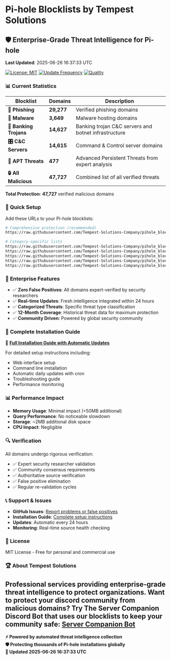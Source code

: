 # Pi-hole Blocklists by Tempest Solutions

## 🛡️ Enterprise-Grade Threat Intelligence for Pi-hole

**Last Updated**: 2025-06-26 16:37:33 UTC

[![License: MIT](https://img.shields.io/badge/License-MIT-yellow.svg)](https://opensource.org/licenses/MIT)
[![Update Frequency](https://img.shields.io/badge/Updates-Every%2024h-brightgreen.svg)](https://github.com/Tempest-Solutions-Company/pihole_blocklists)
[![Quality](https://img.shields.io/badge/Quality-Expert%20Verified-blue.svg)](https://github.com/Tempest-Solutions-Company/pihole_blocklists)

### 📊 Current Statistics

| **Blocklist** | **Domains** | **Description** |
|---------------|-------------|----------------|
| **🎣 Phishing** | **29,277** | Verified phishing domains |
| **🦠 Malware** | **3,649** | Malware hosting domains |
| **🏦 Banking Trojans** | **14,627** | Banking trojan C&C servers and botnet infrastructure |
| **🎛️ C&C Servers** | **14,615** | Command & Control server domains |
| **🎯 APT Threats** | **477** | Advanced Persistent Threats from expert analysis |
| **🔒 All Malicious** | **47,727** | Combined list of all verified threats |

**Total Protection**: **47,727** verified malicious domains

### 🚀 Quick Setup

Add these URLs to your Pi-hole blocklists:

```bash
# Comprehensive protection (recommended)
https://raw.githubusercontent.com/Tempest-Solutions-Company/pihole_blocklists/main/all_malicious.txt

# Category-specific lists
https://raw.githubusercontent.com/Tempest-Solutions-Company/pihole_blocklists/main/phishing.txt
https://raw.githubusercontent.com/Tempest-Solutions-Company/pihole_blocklists/main/malware.txt
https://raw.githubusercontent.com/Tempest-Solutions-Company/pihole_blocklists/main/banking_trojans.txt
https://raw.githubusercontent.com/Tempest-Solutions-Company/pihole_blocklists/main/c2_servers.txt
https://raw.githubusercontent.com/Tempest-Solutions-Company/pihole_blocklists/main/apt_threats.txt
```

### 🏢 **Enterprise Features**

- ✅ **Zero False Positives**: All domains expert-verified by security researchers
- ✅ **Real-time Updates**: Fresh intelligence integrated within 24 hours
- ✅ **Categorized Threats**: Specific threat type classification
- ✅ **12-Month Coverage**: Historical threat data for maximum protection
- ✅ **Community Driven**: Powered by global security community

### 🔧 **Complete Installation Guide**

📖 **[Full Installation Guide with Automatic Updates](https://github.com/Tempest-Solutions-Company/pihole_blocklists/blob/main/Install.md)**

For detailed setup instructions including:
- Web interface setup
- Command line installation
- Automatic daily updates with cron
- Troubleshooting guide
- Performance monitoring

### 📊 **Performance Impact**

- **Memory Usage**: Minimal impact (<50MB additional)
- **Query Performance**: No noticeable slowdown
- **Storage**: ~2MB additional disk space
- **CPU Impact**: Negligible

### 🔍 **Verification**

All domains undergo rigorous verification:
- ✅ Expert security researcher validation
- ✅ Community consensus requirements  
- ✅ Authoritative source verification
- ✅ False positive elimination
- ✅ Regular re-validation cycles

### 📞 **Support & Issues**

- **GitHub Issues**: [Report problems or false positives](https://github.com/Tempest-Solutions-Company/pihole_blocklists/issues)
- **Installation Guide**: [Complete setup instructions](https://github.com/Tempest-Solutions-Company/pihole_blocklists/blob/main/Install.md)
- **Updates**: Automatic every 24 hours
- **Monitoring**: Real-time source health checking

### 📜 **License**

MIT License - Free for personal and commercial use

### 🏆 **About Tempest Solutions**

Professional services providing enterprise-grade threat intelligence to protect organizations.
**Want to protect your discord community from malicious domains**?
Try The Server Companion Discord Bot that uses our blocklists to keep your community safe:
[Server Companion Bot](https://https://server-companion.com/)
---

**⚡ Powered by automated threat intelligence collection**  
**🛡️ Protecting thousands of Pi-hole installations globally**  
**🔄 Updated 2025-06-26 16:37:33 UTC**
